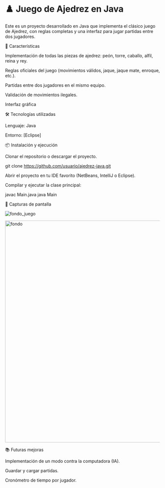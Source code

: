 # ♟️ Juego de Ajedrez en Java

Este es un proyecto desarrollado en Java que implementa el clásico juego de Ajedrez, con reglas completas y una interfaz para jugar partidas entre dos jugadores.

🚀 Características

Implementación de todas las piezas de ajedrez: peón, torre, caballo, alfil, reina y rey.

Reglas oficiales del juego (movimientos válidos, jaque, jaque mate, enroque, etc.).

Partidas entre dos jugadores en el mismo equipo.

Validación de movimientos ilegales.

Interfaz gráfica 

🛠️ Tecnologías utilizadas

Lenguaje: Java

Entorno: [Eclipse] 

📦 Instalación y ejecución

Clonar el repositorio o descargar el proyecto.

git clone https://github.com/usuario/ajedrez-java.git


Abrir el proyecto en tu IDE favorito (NetBeans, IntelliJ o Eclipse).

Compilar y ejecutar la clase principal:

javac Main.java
java Main

📸 Capturas de pantalla

![fondo_juego](https://github.com/user-attachments/assets/8729a832-f8dc-4a17-952d-6e15e25fc175)

<img width="1280" height="720" alt="fondo" src="https://github.com/user-attachments/assets/b2598b5b-36aa-4bdd-9d94-23f4bc519c70" />


📚 Futuras mejoras

Implementación de un modo contra la computadora (IA).

Guardar y cargar partidas.

Cronómetro de tiempo por jugador.

